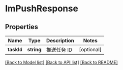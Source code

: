 # ImPushResponse

## Properties
Name | Type | Description | Notes
------------ | ------------- | ------------- | -------------
**taskId** | **string** | 推送任务 ID | [optional] 

[[Back to Model list]](../README.md#documentation-for-models) [[Back to API list]](../README.md#documentation-for-api-endpoints) [[Back to README]](../README.md)


